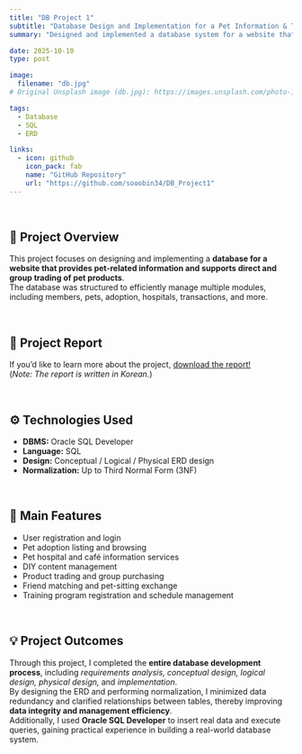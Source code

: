 ```yaml
---
title: "DB Project 1"
subtitle: "Database Design and Implementation for a Pet Information & Trading Platform"
summary: "Designed and implemented a database system for a website that provides pet-related information and enables product trading."

date: 2025-10-10
type: post

image:
  filename: "db.jpg"
# Original Unsplash image (db.jpg): https://images.unsplash.com/photo-1695668548342-c0c1ad479aee?ixlib=rb-4.1.0&ixid=M3wxMjA3fDB8MHxwaG90by1wYWdlfHx8fGVufDB8fHx8fA%3D%3D&auto=format&fit=crop&q=80&w=1170

tags:
  - Database
  - SQL
  - ERD

links:
  - icon: github
    icon_pack: fab
    name: "GitHub Repository"
    url: "https://github.com/sooobin34/DB_Project1"
---
```


<br>

## 📘 Project Overview
This project focuses on designing and implementing a **database for a website that provides pet-related information and supports direct and group trading of pet products**.  
The database was structured to efficiently manage multiple modules, including members, pets, adoption, hospitals, transactions, and more.

<br>

## 📄 Project Report
If you’d like to learn more about the project, [download the report!](/files/db_project1_report.pdf)
<br>
(*Note: The report is written in Korean.*)

<br>

## ⚙️ Technologies Used
- **DBMS:** Oracle SQL Developer  
- **Language:** SQL  
- **Design:** Conceptual / Logical / Physical ERD design  
- **Normalization:** Up to Third Normal Form (3NF)

<br>

## 🧠 Main Features
- User registration and login  
- Pet adoption listing and browsing  
- Pet hospital and café information services  
- DIY content management  
- Product trading and group purchasing  
- Friend matching and pet-sitting exchange  
- Training program registration and schedule management  

<br>

## 💡 Project Outcomes
Through this project, I completed the **entire database development process**, including *requirements analysis, conceptual design, logical design, physical design,* and *implementation*.  
By designing the ERD and performing normalization, I minimized data redundancy and clarified relationships between tables, thereby improving **data integrity and management efficiency**.  
Additionally, I used **Oracle SQL Developer** to insert real data and execute queries, gaining practical experience in building a real-world database system.

<br>
